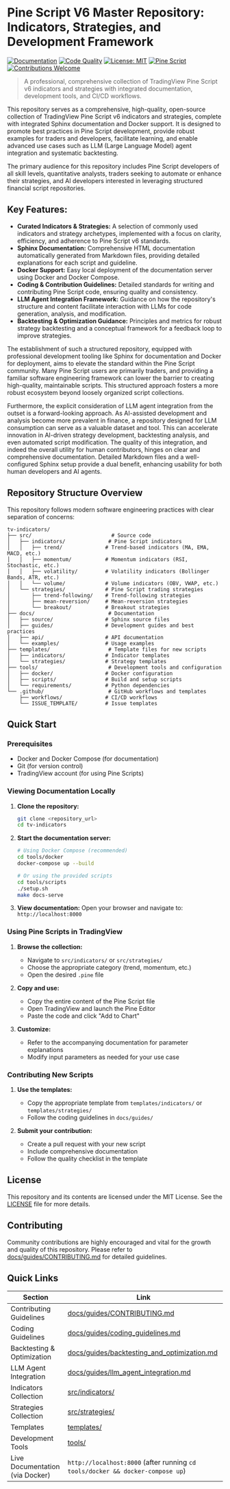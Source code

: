 # Pine Script V6 Master Repository: Indicators, Strategies, and Development Framework

[![Documentation](https://github.com/[owner]/tv-indicators/workflows/Documentation%20Build%20and%20Deploy/badge.svg)](https://github.com/[owner]/tv-indicators/actions)
[![Code Quality](https://github.com/[owner]/tv-indicators/workflows/Code%20Quality%20and%20Validation/badge.svg)](https://github.com/[owner]/tv-indicators/actions)
[![License: MIT](https://img.shields.io/badge/License-MIT-yellow.svg)](https://opensource.org/licenses/MIT)
[![Pine Script](https://img.shields.io/badge/Pine%20Script-v6-blue.svg)](https://www.tradingview.com/pine-script-docs/)
[![Contributions Welcome](https://img.shields.io/badge/contributions-welcome-brightgreen.svg)](docs/guides/CONTRIBUTING.md)

> A professional, comprehensive collection of TradingView Pine Script v6 indicators and strategies with integrated documentation, development tools, and CI/CD workflows.

This repository serves as a comprehensive, high-quality, open-source collection of TradingView Pine Script v6 indicators and strategies, complete with integrated Sphinx documentation and Docker support. It is designed to promote best practices in Pine Script development, provide robust examples for traders and developers, facilitate learning, and enable advanced use cases such as LLM (Large Language Model) agent integration and systematic backtesting.

The primary audience for this repository includes Pine Script developers of all skill levels, quantitative analysts, traders seeking to automate or enhance their strategies, and AI developers interested in leveraging structured financial script repositories.

## Key Features:

*   **Curated Indicators & Strategies:** A selection of commonly used indicators and strategy archetypes, implemented with a focus on clarity, efficiency, and adherence to Pine Script v6 standards.
*   **Sphinx Documentation:** Comprehensive HTML documentation automatically generated from Markdown files, providing detailed explanations for each script and guideline.
*   **Docker Support:** Easy local deployment of the documentation server using Docker and Docker Compose.
*   **Coding & Contribution Guidelines:** Detailed standards for writing and contributing Pine Script code, ensuring quality and consistency.
*   **LLM Agent Integration Framework:** Guidance on how the repository's structure and content facilitate interaction with LLMs for code generation, analysis, and modification.
*   **Backtesting & Optimization Guidance:** Principles and metrics for robust strategy backtesting and a conceptual framework for a feedback loop to improve strategies.

The establishment of such a structured repository, equipped with professional development tooling like Sphinx for documentation and Docker for deployment, aims to elevate the standard within the Pine Script community. Many Pine Script users are primarily traders, and providing a familiar software engineering framework can lower the barrier to creating high-quality, maintainable scripts. This structured approach fosters a more robust ecosystem beyond loosely organized script collections.

Furthermore, the explicit consideration of LLM agent integration from the outset is a forward-looking approach. As AI-assisted development and analysis become more prevalent in finance, a repository designed for LLM consumption can serve as a valuable dataset and tool. This can accelerate innovation in AI-driven strategy development, backtesting analysis, and even automated script modification. The quality of this integration, and indeed the overall utility for human contributors, hinges on clear and comprehensive documentation. Detailed Markdown files and a well-configured Sphinx setup provide a dual benefit, enhancing usability for both human developers and AI agents.

## Repository Structure Overview

This repository follows modern software engineering practices with clear separation of concerns:

```
tv-indicators/
├── src/                          # Source code
│   ├── indicators/              # Pine Script indicators
│   │   ├── trend/              # Trend-based indicators (MA, EMA, MACD, etc.)
│   │   ├── momentum/           # Momentum indicators (RSI, Stochastic, etc.)
│   │   ├── volatility/         # Volatility indicators (Bollinger Bands, ATR, etc.)
│   │   └── volume/             # Volume indicators (OBV, VWAP, etc.)
│   └── strategies/             # Pine Script trading strategies
│       ├── trend-following/    # Trend-following strategies
│       ├── mean-reversion/     # Mean-reversion strategies
│       └── breakout/           # Breakout strategies
├── docs/                        # Documentation
│   ├── source/                 # Sphinx source files
│   ├── guides/                 # Development guides and best practices
│   ├── api/                    # API documentation
│   └── examples/               # Usage examples
├── templates/                   # Template files for new scripts
│   ├── indicators/             # Indicator templates
│   └── strategies/             # Strategy templates
├── tools/                       # Development tools and configuration
│   ├── docker/                 # Docker configuration
│   ├── scripts/                # Build and setup scripts
│   └── requirements/           # Python dependencies
└── .github/                     # GitHub workflows and templates
    ├── workflows/              # CI/CD workflows
    └── ISSUE_TEMPLATE/         # Issue templates
```

## Quick Start

### Prerequisites
- Docker and Docker Compose (for documentation)
- Git (for version control)
- TradingView account (for using Pine Scripts)

### Viewing Documentation Locally

1. **Clone the repository:**
   ```bash
   git clone <repository_url>
   cd tv-indicators
   ```

2. **Start the documentation server:**
   ```bash
   # Using Docker Compose (recommended)
   cd tools/docker
   docker-compose up --build

   # Or using the provided scripts
   cd tools/scripts
   ./setup.sh
   make docs-serve
   ```

3. **View documentation:**
   Open your browser and navigate to: `http://localhost:8000`

### Using Pine Scripts in TradingView

1. **Browse the collection:**
   - Navigate to `src/indicators/` or `src/strategies/`
   - Choose the appropriate category (trend, momentum, etc.)
   - Open the desired `.pine` file

2. **Copy and use:**
   - Copy the entire content of the Pine Script file
   - Open TradingView and launch the Pine Editor
   - Paste the code and click "Add to Chart"

3. **Customize:**
   - Refer to the accompanying documentation for parameter explanations
   - Modify input parameters as needed for your use case

### Contributing New Scripts

1. **Use the templates:**
   - Copy the appropriate template from `templates/indicators/` or `templates/strategies/`
   - Follow the coding guidelines in `docs/guides/`

2. **Submit your contribution:**
   - Create a pull request with your new script
   - Include comprehensive documentation
   - Follow the quality checklist in the template

## License

This repository and its contents are licensed under the MIT License. See the [LICENSE](LICENSE) file for more details.

## Contributing

Community contributions are highly encouraged and vital for the growth and quality of this repository. Please refer to [docs/guides/CONTRIBUTING.md](docs/guides/CONTRIBUTING.md) for detailed guidelines.

## Quick Links

| Section                        | Link                                                                          |
| ------------------------------ | ----------------------------------------------------------------------------- |
| Contributing Guidelines        | [docs/guides/CONTRIBUTING.md](docs/guides/CONTRIBUTING.md)                   |
| Coding Guidelines              | [docs/guides/coding_guidelines.md](docs/guides/coding_guidelines.md)         |
| Backtesting & Optimization     | [docs/guides/backtesting_and_optimization.md](docs/guides/backtesting_and_optimization.md) |
| LLM Agent Integration          | [docs/guides/llm_agent_integration.md](docs/guides/llm_agent_integration.md) |
| Indicators Collection          | [src/indicators/](src/indicators/)                                           |
| Strategies Collection          | [src/strategies/](src/strategies/)                                           |
| Templates                      | [templates/](templates/)                                                     |
| Development Tools              | [tools/](tools/)                                                             |
| Live Documentation (via Docker)| `http://localhost:8000` (after running `cd tools/docker && docker-compose up`) |
